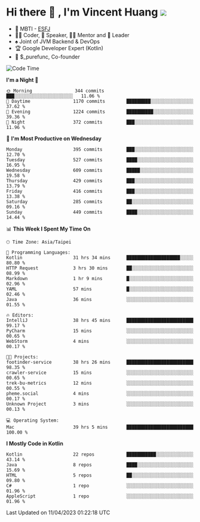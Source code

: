 # Hi there 👋 , I'm Vincent Huang ![](https://komarev.com/ghpvc/?username=Jian-Min-Huang)
- 👀 MBTI - [ESFJ](https://www.16personalities.com/esfj-personality)
- 👨‍💻 Coder, 🎤 Speaker, 👨‍🏫 Mentor and 🚀 Leader
- ♠️ Joint of JVM Backend & DevOps
- 🏆 Google Developer Expert (Kotlin)
- 💼 $_purefunc, Co-founder

<!--START_SECTION:waka-->
![Code Time](http://img.shields.io/badge/Code%20Time-1%2C863%20hrs%2038%20mins-blue)

**I'm a Night 🦉** 

```text
🌞 Morning                344 commits         ███░░░░░░░░░░░░░░░░░░░░░░   11.06 % 
🌆 Daytime                1170 commits        █████████░░░░░░░░░░░░░░░░   37.62 % 
🌃 Evening                1224 commits        ██████████░░░░░░░░░░░░░░░   39.36 % 
🌙 Night                  372 commits         ███░░░░░░░░░░░░░░░░░░░░░░   11.96 % 
```
📅 **I'm Most Productive on Wednesday** 

```text
Monday                   395 commits         ███░░░░░░░░░░░░░░░░░░░░░░   12.70 % 
Tuesday                  527 commits         ████░░░░░░░░░░░░░░░░░░░░░   16.95 % 
Wednesday                609 commits         █████░░░░░░░░░░░░░░░░░░░░   19.58 % 
Thursday                 429 commits         ███░░░░░░░░░░░░░░░░░░░░░░   13.79 % 
Friday                   416 commits         ███░░░░░░░░░░░░░░░░░░░░░░   13.38 % 
Saturday                 285 commits         ██░░░░░░░░░░░░░░░░░░░░░░░   09.16 % 
Sunday                   449 commits         ████░░░░░░░░░░░░░░░░░░░░░   14.44 % 
```


📊 **This Week I Spent My Time On** 

```text
🕑︎ Time Zone: Asia/Taipei

💬 Programming Languages: 
Kotlin                   31 hrs 34 mins      ████████████████████░░░░░   80.80 % 
HTTP Request             3 hrs 30 mins       ██░░░░░░░░░░░░░░░░░░░░░░░   08.99 % 
Markdown                 1 hr 9 mins         █░░░░░░░░░░░░░░░░░░░░░░░░   02.96 % 
YAML                     57 mins             █░░░░░░░░░░░░░░░░░░░░░░░░   02.46 % 
Java                     36 mins             ░░░░░░░░░░░░░░░░░░░░░░░░░   01.55 % 

🔥 Editors: 
IntelliJ                 38 hrs 45 mins      █████████████████████████   99.17 % 
PyCharm                  15 mins             ░░░░░░░░░░░░░░░░░░░░░░░░░   00.65 % 
WebStorm                 4 mins              ░░░░░░░░░░░░░░░░░░░░░░░░░   00.17 % 

🐱‍💻 Projects: 
footinder-service        38 hrs 26 mins      █████████████████████████   98.35 % 
crawler-service          15 mins             ░░░░░░░░░░░░░░░░░░░░░░░░░   00.65 % 
trek-bu-metrics          12 mins             ░░░░░░░░░░░░░░░░░░░░░░░░░   00.55 % 
pheme.social             4 mins              ░░░░░░░░░░░░░░░░░░░░░░░░░   00.17 % 
Unknown Project          3 mins              ░░░░░░░░░░░░░░░░░░░░░░░░░   00.13 % 

💻 Operating System: 
Mac                      39 hrs 5 mins       █████████████████████████   100.00 % 
```

**I Mostly Code in Kotlin** 

```text
Kotlin                   22 repos            ███████████░░░░░░░░░░░░░░   43.14 % 
Java                     8 repos             ████░░░░░░░░░░░░░░░░░░░░░   15.69 % 
HTML                     5 repos             ██░░░░░░░░░░░░░░░░░░░░░░░   09.80 % 
C#                       1 repo              ░░░░░░░░░░░░░░░░░░░░░░░░░   01.96 % 
AppleScript              1 repo              ░░░░░░░░░░░░░░░░░░░░░░░░░   01.96 % 
```




 Last Updated on 11/04/2023 01:22:18 UTC
<!--END_SECTION:waka-->
